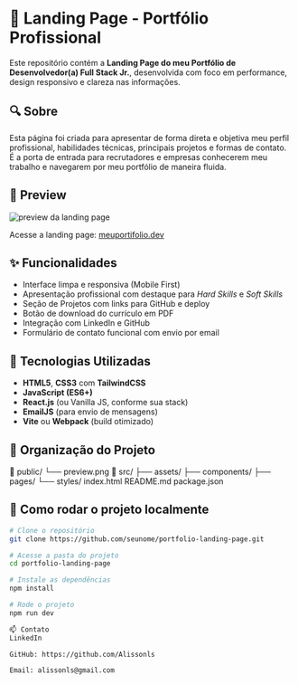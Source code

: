 # 💼 Landing Page - Portfólio Profissional

Este repositório contém a **Landing Page do meu Portfólio de Desenvolvedor(a) Full Stack Jr.**, desenvolvida com foco em performance, design responsivo e clareza nas informações.

## 🔍 Sobre

Esta página foi criada para apresentar de forma direta e objetiva meu perfil profissional, habilidades técnicas, principais projetos e formas de contato.  
É a porta de entrada para recrutadores e empresas conhecerem meu trabalho e navegarem por meu portfólio de maneira fluida.

## 📸 Preview

![preview da landing page](./public/preview.png)

Acesse a landing page: [meuportifolio.dev](https://meuportifolio.dev)

## ✨ Funcionalidades

- Interface limpa e responsiva (Mobile First)
- Apresentação profissional com destaque para *Hard Skills* e *Soft Skills*
- Seção de Projetos com links para GitHub e deploy
- Botão de download do currículo em PDF
- Integração com LinkedIn e GitHub
- Formulário de contato funcional com envio por email

## 🧰 Tecnologias Utilizadas

- **HTML5**, **CSS3** com **TailwindCSS**
- **JavaScript (ES6+)**
- **React.js** (ou Vanilla JS, conforme sua stack)
- **EmailJS** (para envio de mensagens)
- **Vite** ou **Webpack** (build otimizado)

## 📁 Organização do Projeto

📁 public/
└── preview.png
📁 src/
├── assets/
├── components/
├── pages/
└── styles/
index.html
README.md
package.json


## 🚀 Como rodar o projeto localmente

```bash
# Clone o repositório
git clone https://github.com/seunome/portfolio-landing-page.git

# Acesse a pasta do projeto
cd portfolio-landing-page

# Instale as dependências
npm install

# Rode o projeto
npm run dev

📫 Contato
LinkedIn

GitHub: https://github.com/Alissonls

Email: alissonls@gmail.com